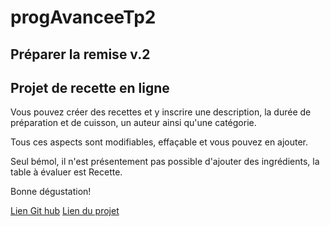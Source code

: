# progAvanceeTp2


## Préparer la remise v.2



## Projet de recette en ligne

Vous pouvez créer des recettes et y inscrire une description, la durée de préparation et de cuisson, un auteur ainsi qu'une catégorie.

Tous ces aspects sont modifiables, effaçable et vous pouvez en ajouter.

Seul bémol, il n'est présentement pas possible d'ajouter des ingrédients, la table à évaluer est Recette.

Bonne dégustation!


[Lien Git hub](https://github.com/CollRen/progAvanceeTp2)
[Lien du projet](https://www.prodrdm.com/recette_hwv/recette)

